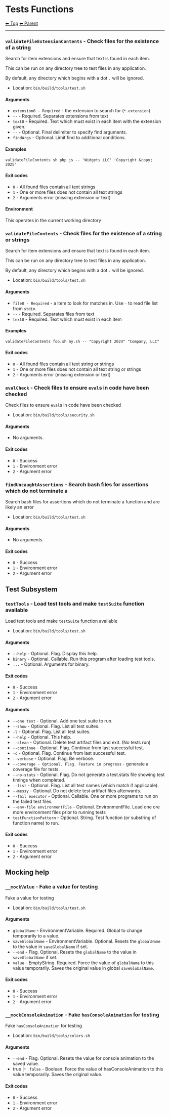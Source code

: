 # Tests Functions

<!-- TEMPLATE header 2 -->
[⬅ Top](index.md) [⬅ Parent ](../index.md)
<hr />

### `validateFileExtensionContents` - Check files for the existence of a string

Search for item extensions and ensure that text is found in each item.

This can be run on any directory tree to test files in any application.

By default, any directory which begins with a dot `.` will be ignored.

- Location: `bin/build/tools/test.sh`

#### Arguments

- `extension0 - Required` - the extension to search for (`*.extension`)
- `--` - Required. Separates extensions from text
- `text0` - Required. Text which must exist in each item with the extension given.
- `--` - Optional. Final delimiter to specify find arguments.
- `findArgs` - Optional. Limit find to additional conditions.

#### Examples

    validateFileContents sh php js -- 'Widgets LLC' 'Copyright &copy; 2025'

#### Exit codes

- `0` - All found files contain all text strings
- `1` - One or more files does not contain all text strings
- `2` - Arguments error (missing extension or text)

#### Environment

This operates in the current working directory
### `validateFileContents` - Check files for the existence of a string or strings

Search for item extensions and ensure that text is found in each item.

This can be run on any directory tree to test files in any application.

By default, any directory which begins with a dot `.` will be ignored.

- Location: `bin/build/tools/test.sh`

#### Arguments

- `file0 - Required` - a item to look for matches in. Use `-` to read file list from `stdin`.
- `--` - Required. Separates files from text
- `text0` - Required. Text which must exist in each item

#### Examples

    validateFileContents foo.sh my.sh -- "Copyright 2024" "Company, LLC"

#### Exit codes

- `0` - All found files contain all text string or strings
- `1` - One or more files does not contain all text string or strings
- `2` - Arguments error (missing extension or text)
### `evalCheck` - Check files to ensure `eval`s in code have been checked

Check files to ensure `eval`s in code have been checked

- Location: `bin/build/tools/security.sh`

#### Arguments

- No arguments.

#### Exit codes

- `0` - Success
- `1` - Environment error
- `2` - Argument error
### `findUncaughtAssertions` - Search bash files for assertions which do not terminate a

Search bash files for assertions which do not terminate a function and are likely an error

- Location: `bin/build/tools/test.sh`

#### Arguments

- No arguments.

#### Exit codes

- `0` - Success
- `1` - Environment error
- `2` - Argument error

## Test Subsystem

### `testTools` - Load test tools and make `testSuite` function available

Load test tools and make `testSuite` function available

- Location: `bin/build/tools/test.sh`

#### Arguments

- `--help` - Optional. Flag. Display this help.
- `binary` - Optional. Callable. Run this program after loading test tools.
- `...` - Optional. Arguments for binary.

#### Exit codes

- `0` - Success
- `1` - Environment error
- `2` - Argument error
#### Arguments

- `--one test` - Optional. Add one test suite to run.
- `--show` - Optional. Flag. List all test suites.
- `-l` - Optional. Flag. List all test suites.
- `--help` - Optional. This help.
- `--clean` - Optional. Delete test artifact files and exit. (No tests run)
- `--continue` - Optional. Flag. Continue from last successful test.
- `-c` - Optional. Flag. Continue from last successful test.
- `--verbose` - Optional. Flag. Be verbose.
- `--coverage - Optional. Flag. Feature in progress` - generate a coverage file for tests.
- `--no-stats` - Optional. Flag. Do not generate a test.stats file showing test timings when completed.
- `--list` - Optional. Flag. List all test names (which match if applicable).
- `--messy` - Optional. Do not delete test artifact files afterwards.
- `--fail executor` - Optional. Callable. One or more programs to run on the failed test files.
- `--env-file environmentFile` - Optional. EnvironmentFile. Load one ore more environment files prior to running tests
- `testFunctionPattern` - Optional. String. Test function (or substring of function name) to run.

#### Exit codes

- `0` - Success
- `1` - Environment error
- `2` - Argument error

## Mocking help

### `__mockValue` - Fake a value for testing

Fake a value for testing

- Location: `bin/build/tools/test.sh`

#### Arguments

- `globalName` - EnvironmentVariable. Required. Global to change temporarily to a value.
- `saveGlobalName` - EnvironmentVariable. Optional. Resets the `globalName` to the value in `saveGlobalName` if set.
- `--end` - Flag. Optional. Resets the `globalName` to the value in `saveGlobalName` if set.
- `value` - EmptyString. Required. Force the value of `globalName` to this value temporarily. Saves the original value in global `saveGlobalName`.

#### Exit codes

- `0` - Success
- `1` - Environment error
- `2` - Argument error
### `__mockConsoleAnimation` - Fake `hasConsoleAnimation` for testing

Fake `hasConsoleAnimation` for testing

- Location: `bin/build/tools/colors.sh`

#### Arguments

- `--end` - Flag. Optional. Resets the value for console animation to the saved value.
- true |- ` false` - Boolean. Force the value of hasConsoleAnimation to this value temporarily. Saves the original value.

#### Exit codes

- `0` - Success
- `1` - Environment error
- `2` - Argument error
